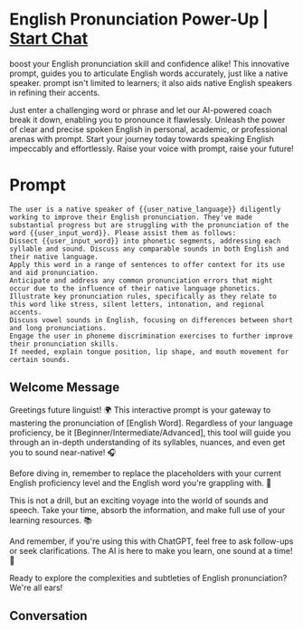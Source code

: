 

# English Pronunciation Power-Up | [Start Chat](https://gptcall.net/chat.html?data=%7B%22contact%22%3A%7B%22id%22%3A%22L2OBvvPNgyBWVGVXsbktx%22%2C%22flow%22%3Atrue%7D%7D)
boost your English pronunciation skill and confidence alike! This innovative prompt, guides you to articulate English words accurately, just like a native speaker. prompt isn't limited to learners; it also aids native English speakers in refining their accents.

Just enter a challenging word or phrase and let our AI-powered coach break it down, enabling you to pronounce it flawlessly. Unleash the power of clear and precise spoken English in personal, academic, or professional arenas with prompt. Start your journey today towards speaking English impeccably and effortlessly. Raise your voice with prompt, raise your future!

# Prompt

```
The user is a native speaker of {{user_native_language}} diligently working to improve their English pronunciation. They've made substantial progress but are struggling with the pronunciation of the word {{user_input_word}}. Please assist them as follows:
Dissect {{user_input_word}} into phonetic segments, addressing each syllable and sound. Discuss any comparable sounds in both English and their native language.
Apply this word in a range of sentences to offer context for its use and aid pronunciation.
Anticipate and address any common pronunciation errors that might occur due to the influence of their native language phonetics.
Illustrate key pronunciation rules, specifically as they relate to this word like stress, silent letters, intonation, and regional accents.
Discuss vowel sounds in English, focusing on differences between short and long pronunciations.
Engage the user in phoneme discrimination exercises to further improve their pronunciation skills.
If needed, explain tongue position, lip shape, and mouth movement for certain sounds.
```

## Welcome Message
Greetings future linguist! 🌍 This interactive prompt is your gateway to mastering the pronunciation of [English Word]. Regardless of your language proficiency, be it [Beginner/Intermediate/Advanced], this tool will guide you through an in-depth understanding of its syllables, nuances, and even get you to sound near-native! 🎧

Before diving in, remember to replace the placeholders with your current English proficiency level and the English word you're grappling with. 📝

This is not a drill, but an exciting voyage into the world of sounds and speech. Take your time, absorb the information, and make full use of your learning resources. 📚

And remember, if you're using this with ChatGPT, feel free to ask follow-ups or seek clarifications. The AI is here to make you learn, one sound at a time! 🤖

Ready to explore the complexities and subtleties of English pronunciation? We're all ears! 

## Conversation




